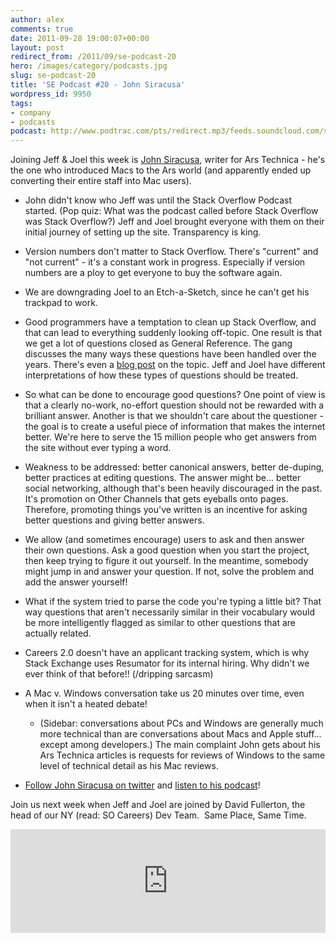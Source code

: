 ```yaml
---
author: alex
comments: true
date: 2011-09-28 19:00:07+00:00
layout: post
redirect_from: /2011/09/se-podcast-20
hero: /images/category/podcasts.jpg
slug: se-podcast-20
title: 'SE Podcast #20 - John Siracusa'
wordpress_id: 9950
tags:
- company
- podcasts
podcast: http://www.podtrac.com/pts/redirect.mp3/feeds.soundcloud.com/stream/24342343-stack-exchange-stack-exchange-podcast-20.mp3
---
```


Joining Jeff & Joel this week is [John Siracusa](http://arstechnica.com/author/john-siracusa/), writer for Ars Technica - he's the one who introduced Macs to the Ars world (and apparently ended up converting their entire staff into Mac users).



	
  * John didn't know who Jeff was until the Stack Overflow Podcast started. (Pop quiz: What was the podcast called before Stack Overflow was Stack Overflow?) Jeff and Joel brought everyone with them on their initial journey of setting up the site. Transparency is king.

	
  * Version numbers don't matter to Stack Overflow. There's "current" and "not current" - it's a constant work in progress. Especially if version numbers are a ploy to get everyone to buy the software again.

	
  * We are downgrading Joel to an Etch-a-Sketch, since he can't get his trackpad to work.

	
  * Good programmers have a temptation to clean up Stack Overflow, and that can lead to everything suddenly looking off-topic. One result is that we get a lot of questions closed as General Reference. The gang discusses the many ways these questions have been handled over the years. There's even a [blog post](../2011/02/are-some-questions-too-simple/) on the topic. Jeff and Joel have different interpretations of how these types of questions should be treated.

	
  * So what can be done to encourage good questions? One point of view is that a clearly no-work, no-effort question should not be rewarded with a brilliant answer. Another is that we shouldn't care about the questioner - the goal is to create a useful piece of information that makes the internet better. We're here to serve the 15 million people who get answers from the site without ever typing a word.

	
  * Weakness to be addressed: better canonical answers, better de-duping, better practices at editing questions. The answer might be... better social networking, although that's been heavily discouraged in the past. It's promotion on Other Channels that gets eyeballs onto pages. Therefore, promoting things you've written is an incentive for asking better questions and giving better answers.

	
  * We allow (and sometimes encourage) users to ask and then answer their own questions. Ask a good question when you start the project, then keep trying to figure it out yourself. In the meantime, somebody might jump in and answer your question. If not, solve the problem and add the answer yourself!

	
  * What if the system tried to parse the code you're typing a little bit? That way questions that aren't necessarily similar in their vocabulary would be more intelligently flagged as similar to other questions that are actually related.

	
  * Careers 2.0 doesn't have an applicant tracking system, which is why Stack Exchange uses Resumator for its internal hiring. Why didn't we ever think of that before!! (/dripping sarcasm)

	
  * A Mac v. Windows conversation take us 20 minutes over time, even when it isn't a heated debate!


	
    * (Sidebar: conversations about PCs and Windows are generally much more technical than are conversations about Macs and Apple stuff... except among developers.) The main complaint John gets about his Ars Technica articles is requests for reviews of Windows to the same level of technical detail as his Mac reviews.


	
  * [Follow John Siracusa on twitter](https://twitter.com/siracusa) and [listen to his podcast](http://5by5.tv/hypercritical)!


Join us next week when Jeff and Joel are joined by David Fullerton, the head of our NY (read: SO Careers) Dev Team.  Same Place, Same Time.

<iframe width="100%" height="166" scrolling="no" frameborder="no" src="https://w.soundcloud.com/player/?url=https%3A//api.soundcloud.com/tracks/24342343&amp;color=ff5500&amp;auto_play=false&amp;hide_related=false&amp;show_comments=true&amp;show_user=true&amp;show_reposts=false"></iframe>